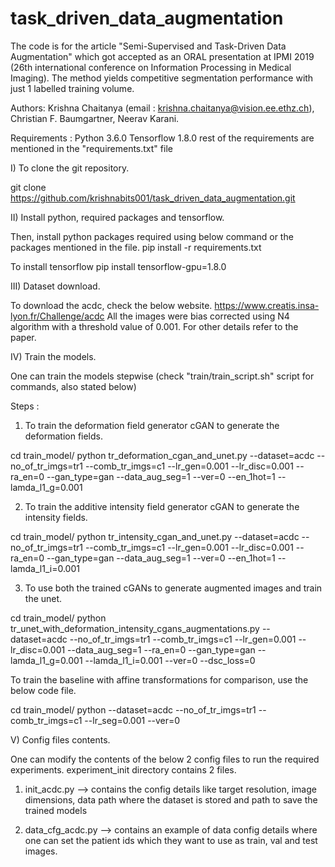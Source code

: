 # task_driven_data_augmentation

The code is for the article "Semi-Supervised and Task-Driven Data Augmentation" which got accepted as an ORAL presentation at IPMI 2019 (26th international conference on Information Processing in Medical Imaging).
The method yields competitive segmentation performance with just 1 labelled training volume.

Authors:
Krishna Chaitanya (email : krishna.chaitanya@vision.ee.ethz.ch),
Christian F. Baumgartner,
Neerav Karani.

Requirements :
Python 3.6.0
Tensorflow 1.8.0
rest of the requirements are mentioned in the "requirements.txt" file

I)  To clone the git repository.

git clone https://github.com/krishnabits001/task_driven_data_augmentation.git


II) Install python, required packages and tensorflow.

Then, install python packages required using below command or the packages mentioned in the file.
pip install -r requirements.txt

To install tensorflow
pip install tensorflow-gpu=1.8.0

III) Dataset download.

To download the acdc, check the below website.
https://www.creatis.insa-lyon.fr/Challenge/acdc
All the images were bias corrected using N4 algorithm with a threshold value of 0.001. For other details refer to the paper.

IV) Train the models.

One can train the models stepwise (check "train/train_script.sh" script for commands, also stated below)

Steps :
1) To train the deformation field generator cGAN to generate the deformation fields.

cd train_model/ 
python tr_deformation_cgan_and_unet.py --dataset=acdc --no_of_tr_imgs=tr1 --comb_tr_imgs=c1 --lr_gen=0.001 --lr_disc=0.001 --ra_en=0 --gan_type=gan --data_aug_seg=1 --ver=0 --en_1hot=1 --lamda_l1_g=0.001 

2) To train the additive intensity field generator cGAN to generate the intensity fields.

cd train_model/ 
python tr_intensity_cgan_and_unet.py --dataset=acdc --no_of_tr_imgs=tr1 --comb_tr_imgs=c1 --lr_gen=0.001 --lr_disc=0.001 --ra_en=0 --gan_type=gan --data_aug_seg=1 --ver=0 --en_1hot=1 --lamda_l1_i=0.001 

3) To use both the trained cGANs to generate augmented images and train the unet.

cd train_model/ 
python tr_unet_with_deformation_intensity_cgans_augmentations.py --dataset=acdc --no_of_tr_imgs=tr1 --comb_tr_imgs=c1 --lr_gen=0.001 --lr_disc=0.001 --data_aug_seg=1 --ra_en=0 --gan_type=gan --lamda_l1_g=0.001 --lamda_l1_i=0.001 --ver=0 --dsc_loss=0 

To train the baseline with affine transformations for comparison, use the below code file.

cd train_model/ 
python --dataset=acdc --no_of_tr_imgs=tr1 --comb_tr_imgs=c1 --lr_seg=0.001 --ver=0

V) Config files contents.

One can modify the contents of the below 2 config files to run the required experiments.
experiment_init directory contains 2 files.
1) init_acdc.py 
--> contains the config details like target resolution, image dimensions, data path where the dataset is stored and path to save the trained models

2) data_cfg_acdc.py 
--> contains an example of data config details where one can set the patient ids which they want to use as train, val and test images.
